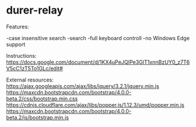 # durer-relay
Features:

-case insensitive search
-search
-full keyboard controll
-no Windows Edge support


Instructions:
https://docs.google.com/document/d/1KX4uPeJQlPe3GlT1xnnBzUY0_z7T6V5cC1zT5To1GLc/edit#

External resources:
https://ajax.googleapis.com/ajax/libs/jquery/3.2.1/jquery.min.js
https://maxcdn.bootstrapcdn.com/bootstrap/4.0.0-beta.2/css/bootstrap.min.css
https://cdnjs.cloudflare.com/ajax/libs/popper.js/1.12.3/umd/popper.min.js
https://maxcdn.bootstrapcdn.com/bootstrap/4.0.0-beta.2/js/bootstrap.min.js
